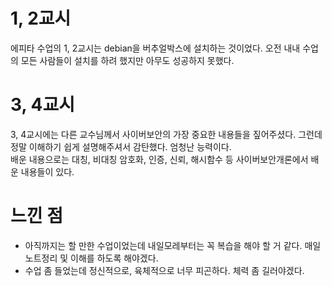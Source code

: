 # 1, 2교시
에피타 수업의 1, 2교시는 debian을 버추얼박스에 설치하는 것이었다. 오전 내내 수업의 모든 사람들이 설치를 하려 했지만 아무도 성공하지 못했다.

# 3, 4교시
3, 4교시에는 다른 교수님께서 사이버보안의 가장 중요한 내용들을 짚어주셨다. 그런데 정말 이해하기 쉽게 설명해주셔서 감탄했다. 엄청난 능력이다.   
배운 내용으로는 대칭, 비대칭 암호화, 인증, 신뢰, 해시함수 등 사이버보안개론에서 배운 내용들이 있다.

# 느낀 점
- 아직까지는 할 만한 수업이었는데 내일모레부터는 꼭 복습을 해야 할 거 같다. 매일 노트정리 및 이해를 하도록 해야겠다. 
- 수업 좀 들었는데 정신적으로, 육체적으로 너무 피곤하다. 체력 좀 길러야겠다.
